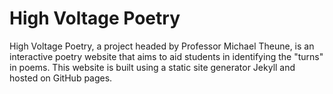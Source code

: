 # High Voltage Poetry

High Voltage Poetry, a project headed by Professor Michael Theune, is an interactive poetry website that aims to aid students in identifying the "turns" in poems. This website is built using a static site generator Jekyll and hosted on GitHub pages. 